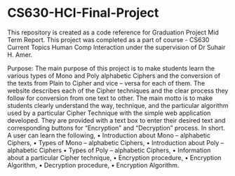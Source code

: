 # CS630-HCI-Final-Project
This repository is created as a code reference for Graduation Project Mid Term Report. This project was completed as a part of course - CS630 Current Topics Human Comp Interaction under the supervision of Dr Suhair H. Amer.

Purpose: The main purpose of this project is to make students learn the various types of Mono and Poly alphabetic Ciphers and the conversion of the texts from Plain to Cipher and vice – versa for each of them. The website describes each of the Cipher techniques and the clear process they follow for conversion from one text to other. The main motto is to make students clearly understand the way, technique, and the particular algorithm used by a particular Cipher Technique with the simple web application developed. They are provided with a text box to enter their desired text and corresponding buttons for “Encryption” and “Decryption” process. In short. A user can learn the following,
•	Introduction about Mono – alphabetic Ciphers,
•	Types of Mono – alphabetic Ciphers,
•	Introduction about Poly – alphabetic Ciphers 
•	Types of Poly – alphabetic Ciphers,
•	Information about a particular Cipher technique,
•	Encryption procedure,
•	Encryption Algorithm,
•	Decryption procedure,
•	Encryption Algorithm.
